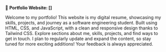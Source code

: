 🚀 **Portfolio Website: []**

Welcome to my portfolio! This website is my digital resume, showcasing my skills, projects, and journey as a software engineering student. Built using HTML, CSS, and JavaScript, with a clean and responsive design thanks to Tailwind CSS. Explore sections about me, skills, projects, and find ways to get in touch. I plan to regularly update and expand the content, so stay tuned for more exciting additions! Your feedback is always appreciated. 



